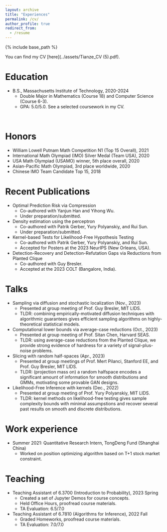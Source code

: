 ```yaml
---
layout: archive
title: "Experiences"
permalink: /cv/
author_profile: true
redirect_from:
  - /resume
---
```


{% include base_path %}

You can find my CV [here](../assets/Tianze_CV (5).pdf).

Education
======
* B.S., Massachusetts Institute of Technology, 2020-2024
  * Double Major in Mathematics (Course 18) and Computer Science (Course 6-3).
  * GPA: 5.0/5.0. See a selected coursework in my CV.


&nbsp;

Honors
======
* William Lowell Putnam Math Competition N1 (Top 15 Overall), 2021
* International Math Olympiad (IMO) Silver Medal (Team USA), 2020
* USA Math Olympiad (USAMO) winner, 5th place overall, 2020
* Asian-Pacific Math Olympiad, 3rd place worldwide, 2020
* Chinese IMO Team Candidate Top 15, 2018


Recent Publications
======
* Optimal Prediction Risk via Compression
  * Co-authored with Yanjun Han and Yihong Wu.
  * Under preparation/submitted.
* Density estimation using the perceptron
  * Co-authored with Patrik Gerber, Yury Polyanskiy, and Rui Sun.
  * Under preparation/submitted.
* Kernel-based Tests for Likelihood-Free Hypothesis Testing
  * Co-authored with Patrik Gerber, Yury Polyanskiy, and Rui Sun.
  * Accepted for Posters at the 2023 NeurIPS (New Orleans, USA).
* Detection-Recovery and Detection-Refutation Gaps via Reductions from Planted Clique
  * Co-authored with Guy Bresler.
  * Accepted at the 2023 COLT (Bangalore, India).


  
Talks
======
* Sampling via diffusion and stochastic localization (Nov., 2023)
  * Presented at group meeting of Prof. Guy Bresler, MIT LIDS.
  * TLDR: combining empirically-motivated diffusion techniques with algorithmic guarantees gives efficient sampling algorithms on highly-theoretical statistical models.
* Computational lower bounds via average-case reductions (Oct., 2023)
  * Presented at group meeting of Prof. Sitan Chen, Harvard SEAS.
  * TLDR: using average-case reductions from the Planted Clique, we provide strong evidence of hardness for a variety of signal-plus-noise problems.
* Slicing with random half-spaces (Apr., 2023)
  * Presented at group meetings of Prof. Mert Pilanci, Stanford EE, and Prof. Guy Bresler, MIT LIDS.
  * TLDR: (projection mass on) a random halfspace encodes a significant amount of information for smooth distributions and GMMs, motivating some provable GAN designs. 
* Likelihood-Free Inference with kernels (Dec., 2022)
  * Presented at group meeting of Prof. Yury Polyanskiy, MIT LIDS.
  * TLDR: kernel methods on likelihood-free testing gives sample complexity bounds with minimal assumpstions and recover several past results on smooth and discrete distributions.



Work experience
======
* Summer 2021: Quantitative Research Intern, TongDeng Fund (Shanghai China)
  * Worked on position optimizing algorithm based on T+1 stock market constraint.



Teaching
======
* Teaching Assistant of 6.3700 (Introduction to Probability), 2023 Spring
  * Created a set of Jupyter Demos for course concepts.
  * Held Office Hours, proofread course materials.
  * TA Evaluation: 6.5/7.0
* Teaching Assistant of 6.7810 (Algorithms for Inference), 2022 Fall
  * Graded Homeworks, proofread course materials.
  * TA Evaluation: 7.0/7.0
